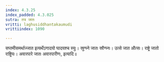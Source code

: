 ```yaml
---
index: 4.3.25
index_padded: 4.3.025
sutra: तत्र जातः
vritti: laghusiddhantakaumudi
vrittiindex: 1090

---
```

सप्तमीसमर्थाज्जात इत्यर्थेऽणादयो घादयश्च स्युः। स्रुग्घ्ने जातः स्रौग्घ्नः। उत्से जात औत्सः। राष्ट्रे जातो राष्ट्रियः। अवारपारे जातः अवारपारीणः, इत्यादि॥